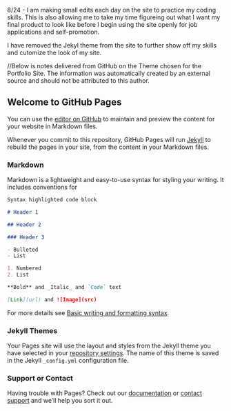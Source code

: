 8/24 - I am making small edits each day on the site to practice my coding skills. This is also allowing me to take my time figureing out what I want my final product to look like before I begin using the site openly for job applications and self-promotion.

I have removed the Jekyl theme from the site to further show off my skills and cutomize the look of my site.

//Below is notes delivered from GitHub on the Theme chosen for the Portfolio Site. The information was automatically created by an external source and should not be attributed to this author.

## Welcome to GitHub Pages

You can use the [editor on GitHub](https://github.com/KayStorm/kaystorm.github.io/edit/main/README.md) to maintain and preview the content for your website in Markdown files.

Whenever you commit to this repository, GitHub Pages will run [Jekyll](https://jekyllrb.com/) to rebuild the pages in your site, from the content in your Markdown files.

### Markdown

Markdown is a lightweight and easy-to-use syntax for styling your writing. It includes conventions for

```markdown
Syntax highlighted code block

# Header 1

## Header 2

### Header 3

- Bulleted
- List

1. Numbered
2. List

**Bold** and _Italic_ and `Code` text

[Link](url) and ![Image](src)
```

For more details see [Basic writing and formatting syntax](https://docs.github.com/en/github/writing-on-github/getting-started-with-writing-and-formatting-on-github/basic-writing-and-formatting-syntax).

### Jekyll Themes

Your Pages site will use the layout and styles from the Jekyll theme you have selected in your [repository settings](https://github.com/KayStorm/kaystorm.github.io/settings/pages). The name of this theme is saved in the Jekyll `_config.yml` configuration file.

### Support or Contact

Having trouble with Pages? Check out our [documentation](https://docs.github.com/categories/github-pages-basics/) or [contact support](https://support.github.com/contact) and we’ll help you sort it out.
